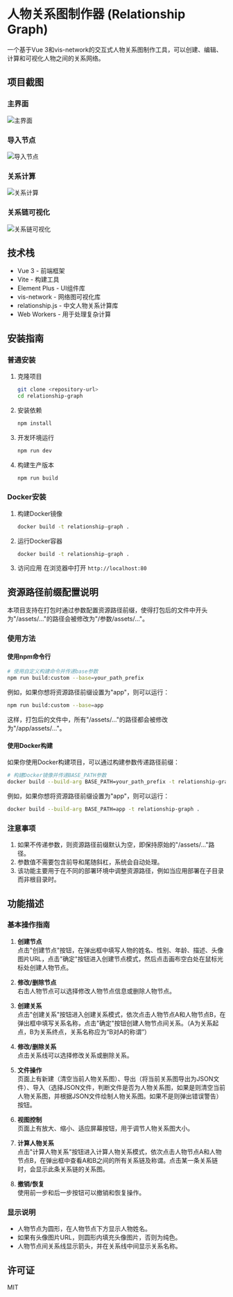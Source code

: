 # 人物关系图制作器 (Relationship Graph)

一个基于Vue 3和vis-network的交互式人物关系图制作工具，可以创建、编辑、计算和可视化人物之间的关系网络。

## 项目截图

### 主界面

![主界面](./img/image1.png)

### 导入节点

![导入节点](./img/image2.png)

### 关系计算

![关系计算](./img/image3.png)

### 关系链可视化

![关系链可视化](./img/image4.png)

## 技术栈

- Vue 3 - 前端框架
- Vite - 构建工具
- Element Plus - UI组件库
- vis-network - 网络图可视化库
- relationship.js - 中文人物关系计算库
- Web Workers - 用于处理复杂计算

## 安装指南

### 普通安装

1. 克隆项目

   ```bash
   git clone <repository-url>
   cd relationship-graph
   ```

2. 安装依赖

   ```bash
   npm install
   ```

3. 开发环境运行

   ```bash
   npm run dev
   ```

4. 构建生产版本

   ```bash
   npm run build
   ```

### Docker安装

1. 构建Docker镜像

   ```bash
   docker build -t relationship-graph .
   ```

2. 运行Docker容器

   ```bash
   docker build -t relationship-graph .
   ```

3. 访问应用
   在浏览器中打开 `http://localhost:80`

## 资源路径前缀配置说明

本项目支持在打包时通过参数配置资源路径前缀，使得打包后的文件中开头为"/assets/..."的路径会被修改为"/参数/assets/..."。

### 使用方法

#### 使用npm命令行

```bash
# 使用自定义构建命令并传递base参数
npm run build:custom --base=your_path_prefix
```

例如，如果你想将资源路径前缀设置为"app"，则可以运行：

```bash
npm run build:custom --base=app
```

这样，打包后的文件中，所有"/assets/..."的路径都会被修改为"/app/assets/..."。

#### 使用Docker构建

如果你使用Docker构建项目，可以通过构建参数传递路径前缀：

```bash
# 构建Docker镜像并传递BASE_PATH参数
docker build --build-arg BASE_PATH=your_path_prefix -t relationship-graph .
```

例如，如果你想将资源路径前缀设置为"app"，则可以运行：

```bash
docker build --build-arg BASE_PATH=app -t relationship-graph .
```

### 注意事项

1. 如果不传递参数，则资源路径前缀默认为空，即保持原始的"/assets/..."路径。
2. 参数值不需要包含前导和尾随斜杠，系统会自动处理。
3. 该功能主要用于在不同的部署环境中调整资源路径，例如当应用部署在子目录而非根目录时。

## 功能描述

### 基本操作指南

1. **创建节点**  
   点击"创建节点"按钮，在弹出框中填写人物的姓名、性别、年龄、描述、头像图片URL，点击"确定"按钮进入创建节点模式，然后点击画布空白处在鼠标光标处创建人物节点。

2. **修改/删除节点**  
   右击人物节点可以选择修改人物节点信息或删除人物节点。

3. **创建关系**  
   点击"创建关系"按钮进入创建关系模式，依次点击人物节点A和人物节点B，在弹出框中填写关系名称，点击"确定"按钮创建人物节点间关系。（A为关系起点，B为关系终点，关系名称应为“B对A的称谓”）

4. **修改/删除关系**  
   点击关系线可以选择修改关系或删除关系。

5. **文件操作**  
   页面上有新建（清空当前人物关系图）、导出（将当前关系图导出为JSON文件）、导入（选择JSON文件，判断文件是否为人物关系图，如果是则清空当前人物关系图，并根据JSON文件绘制人物关系图。如果不是则弹出错误警告）按钮。

6. **视图控制**  
   页面上有放大、缩小、适应屏幕按钮，用于调节人物关系图大小。

7. **计算人物关系**  
   点击"计算人物关系"按钮进入计算人物关系模式，依次点击人物节点A和人物节点B，在弹出框中查看A和B之间的所有关系链及称谓。点击某一条关系链时，会显示此条关系链的关系图。

8. **撤销/恢复**  
   使用前一步和后一步按钮可以撤销和恢复操作。

### 显示说明

- 人物节点为圆形，在人物节点下方显示人物姓名。
- 如果有头像图片URL，则圆形内填充头像图片，否则为纯色。
- 人物节点间关系线显示箭头，并在关系线中间显示关系名称。

## 许可证

MIT
